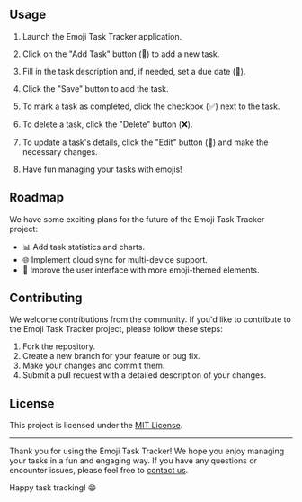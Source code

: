 
## Usage
1. Launch the Emoji Task Tracker application.

2. Click on the "Add Task" button (📝) to add a new task.

3. Fill in the task description and, if needed, set a due date (📅).

4. Click the "Save" button to add the task.

5. To mark a task as completed, click the checkbox (✅) next to the task.

6. To delete a task, click the "Delete" button (❌).

7. To update a task's details, click the "Edit" button (🔄) and make the necessary changes.

8. Have fun managing your tasks with emojis!

## Roadmap
We have some exciting plans for the future of the Emoji Task Tracker project:
- 📊 Add task statistics and charts.
- 🌐 Implement cloud sync for multi-device support.
- 🎨 Improve the user interface with more emoji-themed elements.

## Contributing
We welcome contributions from the community. If you'd like to contribute to the Emoji Task Tracker project, please follow these steps:
1. Fork the repository.
2. Create a new branch for your feature or bug fix.
3. Make your changes and commit them.
4. Submit a pull request with a detailed description of your changes.

## License
This project is licensed under the [MIT License](LICENSE).

---

Thank you for using the Emoji Task Tracker! We hope you enjoy managing your tasks in a fun and engaging way. If you have any questions or encounter issues, please feel free to [contact us](mailto:your-email@example.com).

Happy task tracking! 😄
